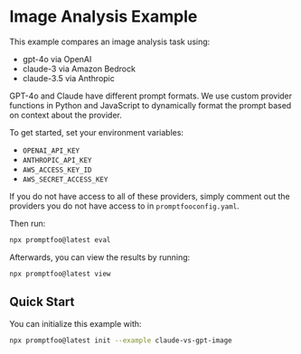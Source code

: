 # Image Analysis Example

This example compares an image analysis task using:

- gpt-4o via OpenAI
- claude-3 via Amazon Bedrock
- claude-3.5 via Anthropic

GPT-4o and Claude have different prompt formats. We use custom provider functions in Python and JavaScript to dynamically format the prompt based on context about the provider.

To get started, set your environment variables:

- `OPENAI_API_KEY`
- `ANTHROPIC_API_KEY`
- `AWS_ACCESS_KEY_ID`
- `AWS_SECRET_ACCESS_KEY`

If you do not have access to all of these providers, simply comment out the providers you do not have access to in `promptfooconfig.yaml`.

Then run:

```sh
npx promptfoo@latest eval
```

Afterwards, you can view the results by running:

```sh
npx promptfoo@latest view
```

## Quick Start

You can initialize this example with:

```bash
npx promptfoo@latest init --example claude-vs-gpt-image
```
